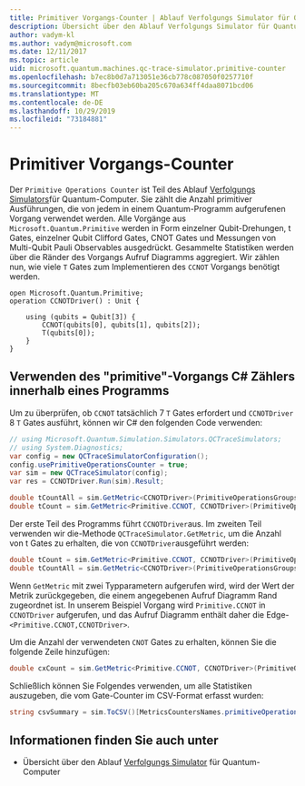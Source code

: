 ```yaml
---
title: Primitiver Vorgangs-Counter | Ablauf Verfolgungs Simulator für Quantum-Computer | Microsoft-Dokumentation
description: Übersicht über den Ablauf Verfolgungs Simulator für Quantum-Computer
author: vadym-kl
ms.author: vadym@microsoft.com
ms.date: 12/11/2017
ms.topic: article
uid: microsoft.quantum.machines.qc-trace-simulator.primitive-counter
ms.openlocfilehash: b7ec8b0d7a713051e36cb778c087050f0257710f
ms.sourcegitcommit: 8becfb03eb60ba205c670a634ff4daa8071bcd06
ms.translationtype: MT
ms.contentlocale: de-DE
ms.lasthandoff: 10/29/2019
ms.locfileid: "73184881"
---
```

# <a name="primitive-operations-counter"></a>Primitiver Vorgangs-Counter  

Der `Primitive Operations Counter` ist Teil des Ablauf [Verfolgungs Simulators](xref:microsoft.quantum.machines.qc-trace-simulator.intro)für Quantum-Computer. Sie zählt die Anzahl primitiver Ausführungen, die von jedem in einem Quantum-Programm aufgerufenen Vorgang verwendet werden. Alle Vorgänge aus `Microsoft.Quantum.Primitive` werden in Form einzelner Qubit-Drehungen, t Gates, einzelner Qubit Clifford Gates, CNOT Gates und Messungen von Multi-Qubit Pauli Observables ausgedrückt. Gesammelte Statistiken werden über die Ränder des Vorgangs Aufruf Diagramms aggregiert. Wir zählen nun, wie viele `T` Gates zum Implementieren des `CCNOT` Vorgangs benötigt werden. 

```qsharp
open Microsoft.Quantum.Primitive;
operation CCNOTDriver() : Unit {

    using (qubits = Qubit[3]) {
        CCNOT(qubits[0], qubits[1], qubits[2]);
        T(qubits[0]);
    } 
}
```

## <a name="using-the-primitive-operations-counter-within-a-c-program"></a>Verwenden des "primitive"-Vorgangs C# Zählers innerhalb eines Programms

Um zu überprüfen, ob `CCNOT` tatsächlich 7 `T` Gates erfordert und `CCNOTDriver` 8 `T` Gates ausführt, können wir C# den folgenden Code verwenden:

```csharp 
// using Microsoft.Quantum.Simulation.Simulators.QCTraceSimulators;
// using System.Diagnostics;
var config = new QCTraceSimulatorConfiguration();
config.usePrimitiveOperationsCounter = true;
var sim = new QCTraceSimulator(config);
var res = CCNOTDriver.Run(sim).Result;

double tCountAll = sim.GetMetric<CCNOTDriver>(PrimitiveOperationsGroupsNames.T);
double tCount = sim.GetMetric<Primitive.CCNOT, CCNOTDriver>(PrimitiveOperationsGroupsNames.T);
```

Der erste Teil des Programms führt `CCNOTDriver`aus. Im zweiten Teil verwenden wir die-Methode `QCTraceSimulator.GetMetric`, um die Anzahl von t Gates zu erhalten, die von `CCNOTDriver`ausgeführt werden: 

```csharp
double tCount = sim.GetMetric<Primitive.CCNOT, CCNOTDriver>(PrimitiveOperationsGroupsNames.T);
double tCountAll = sim.GetMetric<CCNOTDriver>(PrimitiveOperationsGroupsNames.T);
```

Wenn `GetMetric` mit zwei Typparametern aufgerufen wird, wird der Wert der Metrik zurückgegeben, die einem angegebenen Aufruf Diagramm Rand zugeordnet ist. In unserem Beispiel Vorgang wird `Primitive.CCNOT` in `CCNOTDriver` aufgerufen, und das Aufruf Diagramm enthält daher die Edge-`<Primitive.CCNOT,CCNOTDriver>`. 

Um die Anzahl der verwendeten `CNOT` Gates zu erhalten, können Sie die folgende Zeile hinzufügen:
```csharp
double cxCount = sim.GetMetric<Primitive.CCNOT, CCNOTDriver>(PrimitiveOperationsGroupsNames.CX);
```

Schließlich können Sie Folgendes verwenden, um alle Statistiken auszugeben, die vom Gate-Counter im CSV-Format erfasst wurden:
```csharp
string csvSummary = sim.ToCSV()[MetricsCountersNames.primitiveOperationsCounter];
```

## <a name="see-also"></a>Informationen finden Sie auch unter ##

- Übersicht über den Ablauf [Verfolgungs Simulator](xref:microsoft.quantum.machines.qc-trace-simulator.intro) für Quantum-Computer
